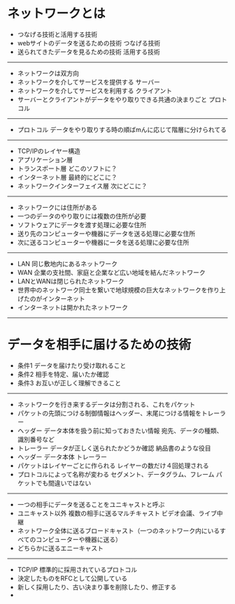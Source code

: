 # ネットワークとは
- つなげる技術と活用する技術
- webサイトのデータを送るための技術 つなげる技術
- 送られてきたデータを見るための技術 活用する技術
***
- ネットワークは双方向
- ネットワークを介してサービスを提供する サーバー
- ネットワークを介してサービスを利用する クライアント
- サーバーとクライアントがデータをやり取りできる共通の決まりごと プロトコル
***
- プロトコル データをやり取りする時の順ばmんに応じて階層に分けられてる
***
- TCP/IPのレイヤー構造
- アプリケーション層
- トランスポート層 どこのソフトに？
- インターネット層  最終的にどこに？
- ネットワークインターフェイス層 次にどこに？
***
- ネットワークには住所がある
- 一つのデータのやり取りには複数の住所が必要
- ソフトウェアにデータを渡す処理に必要な住所
- 送り先のコンピューターや機器にデータを送る処理に必要な住所
- 次に送るコンピューターや機器にータを送る処理に必要な住所
***
- LAN 同じ敷地内にあるネットワーク
- WAN 企業の支社間、家庭と企業など広い地域を結んだネットワーク
- LANとWANは閉じられたネットワーク
- 世界中のネットワーク同士を繋いで地球規模の巨大なネットワークを作り上げたのがインターネット
- インターネットは開かれたネットワーク
***
# データを相手に届けるための技術
- 条件1 データを届けたり受け取れること
- 条件2 相手を特定、届いたか確認
- 条件3 お互いが正しく理解できること
***
- ネットワークを行き来するデータは分割される、これをパケット
- パケットの先頭につける制御情報はヘッダー、末尾につける情報をトレーラー
- ヘッダー データ本体を扱う前に知っておきたい情報 宛先、データの種類、識別番号など
- トレーラー データが正しく送られたかどうか確認 納品書のような役目
- ヘッダー データ本体 トレーラー
- パケットはレイヤーごとに作られる レイヤーの数だけ４回処理される
- プロトコルによって名称が変わる セグメント、データグラム、フレーム パケットでも間違いではない
***
- 一つの相手にデータを送ることをユニキャストと呼ぶ
- ユニキャスト以外 複数の相手に送るマルチキャスト ビデオ会議、ライブ中継
- ネットワーク全体に送るブロードキャスト（一つのネットワーク内にいるすべてのコンピューターや機器に送る）
- どちらかに送るエニーキャスト
***
- TCP/IP 標準的に採用されているプロトコル
- 決定したものをRFCとして公開している
- 新しく採用したり、古い決まり事を削除したり、修正する
- 
